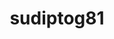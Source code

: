 ---
title: sudiptog81
github: https://github.com/sudiptog81
mode: dark
transition: 3s
archetype:
  - Little Bit of Everything
---